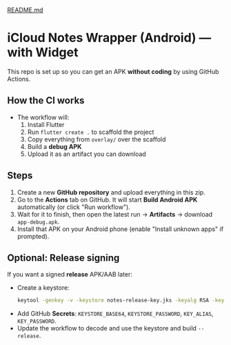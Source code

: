 [README.md](https://github.com/user-attachments/files/21899004/README.md)
# iCloud Notes Wrapper (Android) — with Widget

This repo is set up so you can get an APK **without coding** by using GitHub Actions.

## How the CI works
- The workflow will:
  1) Install Flutter
  2) Run `flutter create .` to scaffold the project
  3) Copy everything from `overlay/` over the scaffold
  4) Build a **debug APK**
  5) Upload it as an artifact you can download

## Steps
1. Create a new **GitHub repository** and upload everything in this zip.
2. Go to the **Actions** tab on GitHub. It will start **Build Android APK** automatically (or click "Run workflow").
3. Wait for it to finish, then open the latest run → **Artifacts** → download `app-debug.apk`.
4. Install that APK on your Android phone (enable "Install unknown apps" if prompted).

## Optional: Release signing
If you want a signed **release** APK/AAB later:
- Create a keystore:
  ```bash
  keytool -genkey -v -keystore notes-release-key.jks -keyalg RSA -keysize 2048 -validity 10000 -alias noteskey
  ```
- Add GitHub **Secrets**: `KEYSTORE_BASE64`, `KEYSTORE_PASSWORD`, `KEY_ALIAS`, `KEY_PASSWORD`.
- Update the workflow to decode and use the keystore and build `--release`.
